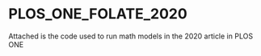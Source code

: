 # PLOS_ONE_FOLATE_2020
Attached is the code used to run math models in the 2020 article in PLOS ONE
